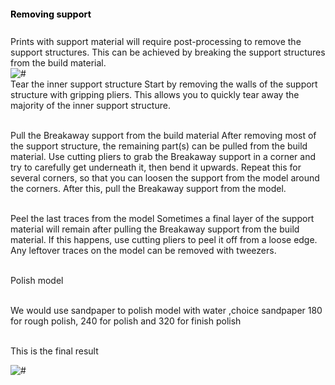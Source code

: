 <!-- postprocess/process.md -->
<h1 style="font-size:1.5vw"><span style="color:black">Removing support</span></h1>
<br>
Prints with support material will require post-processing to remove the support structures. This can be achieved by breaking the support structures from the build material.
<br>
<div class="loader"><img src="images/fp.gif" alt="#" />
<br>Tear the inner support structure
Start by removing the walls of the support structure with gripping pliers. This allows you to quickly tear away the majority of the inner support structure.

<br>Pull the Breakaway support from the build material
After removing most of the support structure, the remaining part(s) can be pulled from the build material. Use cutting pliers to grab the Breakaway support in a corner and try to carefully get underneath it, then bend it upwards. Repeat this for several corners, so that you can loosen the support from the model around the corners. After this, pull the Breakaway support from the model.

<br>Peel the last traces from the model
Sometimes a final layer of the support material will remain after pulling the Breakaway support from the build material. If this happens, use cutting pliers to peel it off from a loose edge. Any leftover traces on the model can be removed with tweezers.

<br>Polish model

<br>We would use sandpaper to polish model with water ,choice sandpaper 180 for rough polish, 240 for polish and 320 for finish polish

<br>This is the final result
<br>
<div class="loader"><img src="images/3pieces.jpg" alt="#" /></div>